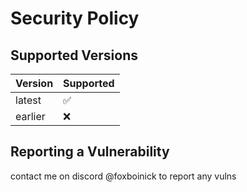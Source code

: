 # Security Policy

## Supported Versions

| Version | Supported          |
| ------- | ------------------ |
| latest  | :white_check_mark: |
| earlier | :x:                |

## Reporting a Vulnerability

contact me on discord @foxboinick to report any vulns
